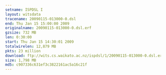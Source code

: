 ```yaml
---
setname: ISPDSL I
layout: witsdata
tracename: 20090115-013000-0.dsl
end: Thu Jan 15 15:00:00 2009
originalname: 20090115-013000-0.dsl.erf
gzsize: 732 MB
len: 0:30:00
start: Thu Jan 15 14:30:01 2009
totalwirelen: 12,879 MB
pkts: 23 million
download: ftp://wits.cs.waikato.ac.nz/ispdsl/1/20090115-013000-0.dsl.erf.gz
size: 1,798 MB
md5: c907336c631ef3c3822161ac5a16c21f
---
```

